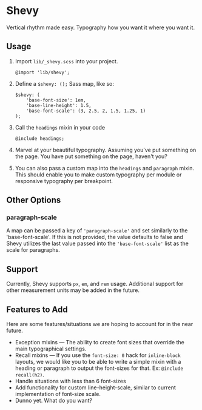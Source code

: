 # Shevy

Vertical rhythm made easy. Typography how you want it where you want it.

## Usage

1. Import `lib/_shevy.scss` into your project.

    ```
    @import 'lib/shevy';
    ```

2. Define a `$shevy: ();` Sass map, like so:

    ```
    $shevy: (
        'base-font-size': 1em,
        'base-line-height': 1.5,
        'base-font-scale': (3, 2.5, 2, 1.5, 1.25, 1)
    );
    ```

3. Call the `headings` mixin in your code

    ```
    @include headings;
    ```

4. Marvel at your beautiful typography. Assuming you've put something on the page. You have put something on the page, haven't you?

5. You can also pass a custom map into the `headings` and `paragraph` mixin. This should enable you to make custom typography per module or responsive typography per breakpoint.

## Other Options

### paragraph-scale

A map can be passed a key of `'paragraph-scale'` and set similarly to the 'base-font-scale'. If this is not provided, the value defaults to false and Shevy utilizes the last value passed into the `'base-font-scale'` list as the scale for paragraphs.

## Support

Currently, Shevy supports `px`, `em`, and `rem` usage. Additional support for other measurement units may be added in the future.

## Features to Add

Here are some features/situations we are hoping to account for in the near future.

- Exception mixins &mdash; The ability to create font sizes that override the main typographical settings.
- Recall mixins &mdash; If you use the `font-size: 0` hack for `inline-block` layouts, we would like you to be able to write a simple mixin with a heading or paragraph to output the font-sizes for that. Ex: `@include recall(h2)`.
- Handle situations with less than 6 font-sizes
- Add functionality for custom line-height-scale, similar to current implementation of font-size scale.
- Dunno yet. What do you want?
